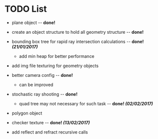 # TODO List

* plane object -- **done!**


* create an object structure to hold all geometry structure -- **done!**


* bounding box tree for rapid ray intersection calculations -- **done! *(21/01/2017)***

  * add min heap for better performance


* add img file texturing for geometry objects


* better camera config -- **done!**

  * can be improved


* stochastic ray shooting -- **done!**

  * quad tree may not necessary for such task -- **done! *(02/02/2017)***


* polygon object


* checker texture -- **done! *(13/02/2017)***


* add reflect and refract recursive calls
